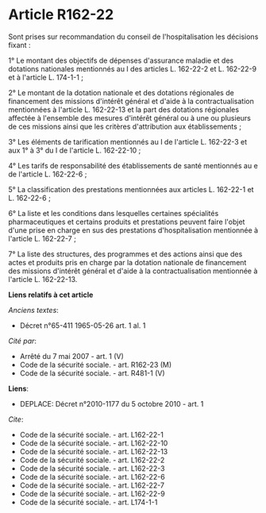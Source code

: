 # Article R162-22

Sont prises sur recommandation du conseil de l'hospitalisation les décisions fixant :

1° Le montant des objectifs de dépenses d'assurance maladie et des dotations nationales mentionnés au I des articles L.
162-22-2 et L. 162-22-9 et à l'article L. 174-1-1 ;

2° Le montant de la dotation nationale et des dotations régionales de financement des missions d'intérêt général et d'aide à
la contractualisation mentionnées à l'article L. 162-22-13 et la part des dotations régionales affectée à l'ensemble des
mesures d'intérêt général ou à une ou plusieurs de ces missions ainsi que les critères d'attribution aux établissements ;

3° Les éléments de tarification mentionnés au I de l'article L. 162-22-3 et aux 1° à 3° du I de l'article L. 162-22-10 ;

4° Les tarifs de responsabilité des établissements de santé mentionnés au e de l'article L. 162-22-6 ;

5° La classification des prestations mentionnées aux articles L. 162-22-1 et L. 162-22-6 ;

6° La liste et les conditions dans lesquelles certaines spécialités pharmaceutiques et certains produits et prestations
peuvent faire l'objet d'une prise en charge en sus des prestations d'hospitalisation mentionnée à l'article L. 162-22-7 ;

7° La liste des structures, des programmes et des actions ainsi que des actes et produits pris en charge par la dotation
nationale de financement des missions d'intérêt général et d'aide à la contractualisation mentionnée à l'article L.
162-22-13.

**Liens relatifs à cet article**

_Anciens textes_:

  - Décret n°65-411 1965-05-26 art. 1 al. 1

_Cité par_:

  - Arrêté du 7 mai 2007 - art. 1 (V)
  - Code de la sécurité sociale. - art. R162-23 (M)
  - Code de la sécurité sociale. - art. R481-1 (V)

**Liens**:

  - DEPLACE: Décret n°2010-1177 du 5 octobre 2010 - art. 1

_Cite_:

  - Code de la sécurité sociale. - art. L162-22-1
  - Code de la sécurité sociale. - art. L162-22-10
  - Code de la sécurité sociale. - art. L162-22-13
  - Code de la sécurité sociale. - art. L162-22-2
  - Code de la sécurité sociale. - art. L162-22-3
  - Code de la sécurité sociale. - art. L162-22-6
  - Code de la sécurité sociale. - art. L162-22-7
  - Code de la sécurité sociale. - art. L162-22-9
  - Code de la sécurité sociale. - art. L174-1-1
